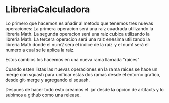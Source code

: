 # LibreriaCalculadora


Lo primero que hacemos es añadir al metodo que tenemos tres nuevas operaciones:
La primera operacion será una raiz cuadrada utilizando la libreria Math. 
La segunda operacion será una raiz cubica utilizando la libreria Math. 
La tercera operacion será una raiz enesima utilizando la libreria Math donde el num2 sera el indice de la raiz y el num1 será el numero a cual se le aplica la raiz.

Estos cambios los hacemos en una nueva rama llamada "raices"

Cuando esten listas las nuevas operaciones en la rama raices se hace un merge con squash para unificar estas dos ramas desde el entorno grafico, desde git-merge y agregando el squash.

Despues de hacer todo esto creamos el .jar desde la opcion de artifacts y lo subimos a github como una release.
